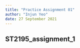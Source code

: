 ```yaml
---
title: "Practice Assignment 01"
author: "Injun Yeo"
date: 27 September 2021
---
```


## ST2195_assignment_1
